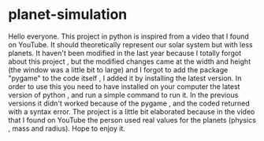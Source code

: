 # planet-simulation

Hello everyone. This project in python is inspired from a video that I found on YouTube. It should theoretically represent our solar system but with less planets. It haven't been modified in the last year because I totally forgot about this project , but the modified changes came at the width and height (the window was a little bit to large) and I forgot to add the package "pygame" to the code itself , I added it by installing the latest version.
In order to use this you need to have installed on your computer the latest version of python , and run a simple command to run it. In the previous versions it didn't worked because of the pygame , and the coded returned with a syntax error. 
The project is a little bit elaborated because in the video that I found on YouTube the person used real values for the planets (physics , mass and radius). Hope to enjoy it.